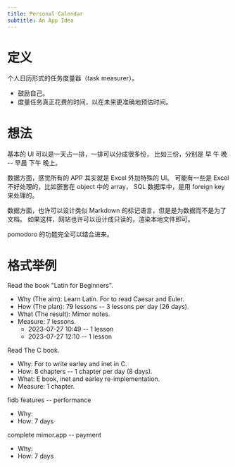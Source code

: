 ```yaml
---
title: Personal Calendar
subtitle: An App Idea
---
```


# 定义

个人日历形式的任务度量器（task measurer）。

- 鼓励自己。
- 度量任务真正花费的时间，以在未来更准确地预估时间。

# 想法

基本的 UI 可以是一天占一排，一排可以分成很多份，
比如三份，分别是 早 午 晚 -- 早晨 下午 晚上。

数据方面，感觉所有的 APP 其实就是 Excel 外加特殊的 UI。
可能有一些是 Excel 不好处理的，比如嵌套在 object 中的 array，
SQL 数据库中，是用 foreign key 来处理的。

数据方面，也许可以设计类似 Markdown 的标记语言，但是是为数据而不是为了文档。
如果这样，网站也许可以设计成只读的，渲染本地文件即可。

pomodoro 的功能完全可以结合进来。

# 格式举例

Read the book "Latin for Beginners".

- Why (The aim): Learn Latin. For to read Caesar and Euler.
- How (The plan): 79 lessons -- 3 lessons per day (26 days).
- What (The result): Mimor notes.
- Measure: 7 lessons.
  - 2023-07-27 10:49 -- 1 lesson
  - 2023-07-27 12:10 -- 1 lesson

Read The C book.

- Why: For to write earley and inet in C.
- How: 8 chapters -- 1 chapter per day (8 days).
- What: E book, inet and earley re-implementation.
- Measure: 1 chapter.

fidb features -- performance

- Why:
- How: 7 days

complete mimor.app -- payment

- Why:
- How: 7 days
